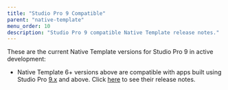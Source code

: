 ```yaml
---
title: "Studio Pro 9 Compatible"
parent: "native-template"
menu_order: 10
description: "Studio Pro 9 compatible Native Template release notes."
---
```


These are the current Native Template versions for Studio Pro 9 in active development:

* Native Template 6+ versions above are compatible with apps built using Studio Pro [9.x](/releasenotes/studio-pro/9.0) and above. Click [here](nt-6-rn) to see their release notes. 

